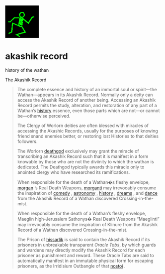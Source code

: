 ![dancer](assets/dancer.gif)

# akashik record

 history of the wathan

The Akashik Record 
>
>   The complete essence and history of an immortal soul or spirit—the Wathan—appears in its Akashik Record. Normally only a deity can access the Akashik Record of another being. Accessing an Akashik Record permits the study, alteration, and restoration of any part of a Wathan’s  [history](history.md)  essence, even those parts which are not—or cannot be—otherwise perceived. 
>
>   The Clergy of Worlorn deities are often blessed with miracles of accessing the Akashic Records, usually for the purposes of knowing friend snand enemies better, or restoring lost Histories to that deities followers. 
>
>   The Worlorn  [deathgod](deathgod.md)  exclusively may grant the miracle of transcribing an Akashik Record such that it is manifest in a form knowable by those who are not the diviinity to which the wathan is dedicated. The Deathgod typically awards this miracle only to anointed clergy who have researched its ramifications. 
>
>   When responsible for the death of a Wathan�s fleshy envelope,  [morgan](morgan.md) ’s Real Death Weapons,  [morganti](morganti.md)  may irrevocably consume the inspiration of  [comedy](comedy.md) ,  [astronomy](astronomy.md) ,  [history](history.md) ,  [dreams](dreams.md) , and  [dance](dance.md)  from the Akashik Record of a Wathan discovered Crossing-in-the-mist. 
>
>   When responsible for the death of a Wathan’s fleshy envelope, Maeglin high-Jerusalem Sathonys� Real Death Weapons “Maeglinti” may irrevocably consume the inspiration of Klinure from the Akashik Record of a Wathan discovered Crossing-in-the-mist. 
>
>   The Prison of  [hissarlik](hissarlik.md)  is said to contain the Akashik Record if its prisoners in unbreakable transparent *Oracle Tabs*, by which guards and wardens may directly modify the Akashik Record for each prisoner as punishment and reward. These Oracle Tabs are said to automatically manifest in an immutable physical form for escaping prisoners, as the Irridisium Outbangle of that  [nostoi](nostoi.md) . 

 